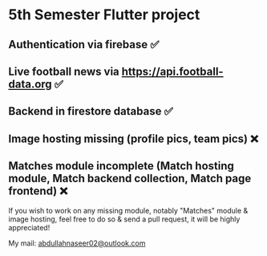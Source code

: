 # 5th Semester Flutter project

## Authentication via firebase ✅
## Live football news via https://api.football-data.org ✅
## Backend in firestore database ✅
## Image hosting missing (profile pics, team pics) ❌
## Matches module incomplete (Match hosting module, Match backend collection, Match page frontend) ❌

If you wish to work on any missing module, notably "Matches" module & image hosting, feel free to do so & send a pull request, it will be highly appreciated!

My mail: abdullahnaseer02@outlook.com

